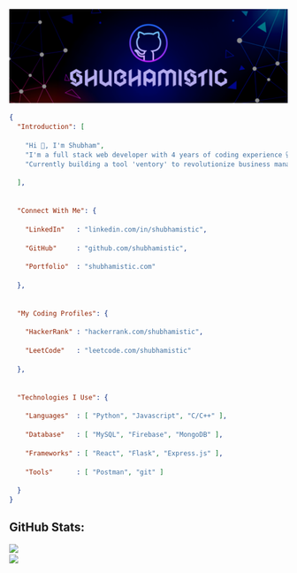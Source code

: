 <img src="images/header.png" alt="shubhamistic"/>

```json
{
  "Introduction": [
    
    "Hi 👋, I'm Shubham",
    "I'm a full stack web developer with 4 years of coding experience 💻.",
    "Currently building a tool 'ventory' to revolutionize business management 🌟."
    
  ],
  
  
  "Connect With Me": {
    
    "LinkedIn"   : "linkedin.com/in/shubhamistic",
    
    "GitHub"     : "github.com/shubhamistic",
    
    "Portfolio"  : "shubhamistic.com"
    
  },
  
  
  "My Coding Profiles": {
    
    "HackerRank" : "hackerrank.com/shubhamistic",
    
    "LeetCode"   : "leetcode.com/shubhamistic"
    
  },
  
  
  "Technologies I Use": {
    
    "Languages"  : [ "Python", "Javascript", "C/C++" ],
    
    "Database"   : [ "MySQL", "Firebase", "MongoDB" ],
    
    "Frameworks" : [ "React", "Flask", "Express.js" ],
    
    "Tools"      : [ "Postman", "git" ]
    
  }
}
```

## GitHub Stats:
![](https://github-readme-streak-stats.herokuapp.com/?user=shubhamistic&theme=dark&hide_border=true) <br/>
![](https://github-readme-stats.vercel.app/api/top-langs/?username=shubhamistic&theme=dark&hide_border=true&include_all_commits=false&count_private=false&layout=compact)
